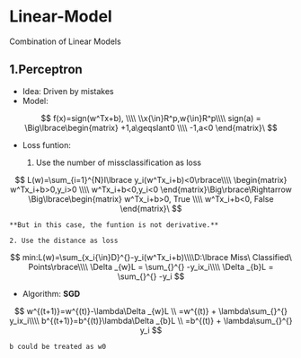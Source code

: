 # Linear-Model
Combination of Linear Models

## 1.Perceptron

* Idea: Driven by mistakes
* Model:


$$
f(x)=sign(w^Tx+b),
\\\\
\\x{\in}R^p,w{\in}R^p\\\\
sign(a) = \Big\lbrace\begin{matrix}
+1,a\geqslant0
\\\\
-1,a<0
\end{matrix}\
$$


* Loss funtion:

    1. Use the number of missclassification as loss

 $$
L(w)=\sum_{i=1}^{N}I\lbrace y_i(w^Tx_i+b)<0\rbrace\\\\
\begin{matrix}
w^Tx_i+b>0,y_i>0
\\\\
w^Tx_i+b<0,y_i<0
\end{matrix}\Big\rbrace\Rightarrow \Big\lbrace\begin{matrix}
w^Tx_i+b>0, True
\\\\
w^Tx_i+b<0, False
\end{matrix}\
$$

    **But in this case, the funtion is not derivative.**
    
    2. Use the distance as loss

$$
min:L(w)=\sum_{x_i{\in}D}^{}-y_i(w^Tx_i+b)\\\\D:\lbrace Miss\ Classified\ Points\rbrace\\\\
\Delta _{w}L = \sum_{}^{} -y_ix_i\\\\
\Delta _{b}L = \sum_{}^{} -y_i
$$

* Algorithm: **SGD**

$$
w^{(t+1)}=w^{(t)}-\lambda\Delta _{w}L \\
=w^{(t)} + \lambda\sum_{}^{} y_ix_i\\\\
b^{(t+1)}=b^{(t)}\lambda\Delta _{b}L \\
=b^{(t)} + \lambda\sum_{}^{} y_i
$$

    b could be treated as w0
